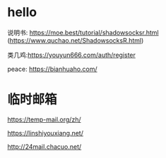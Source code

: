 # hello
说明书: https://moe.best/tutorial/shadowsocksr.html   (https://www.quchao.net/ShadowsocksR.html)           

类几鸡:https://youyun666.com/auth/register

peace: https://bianhuaho.com/

# 临时邮箱
https://temp-mail.org/zh/

https://linshiyouxiang.net/

http://24mail.chacuo.net/
